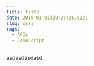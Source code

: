 ```yaml
---
title: test3
date: 2018-01-01T09:23:26.523Z
slug: ssss
tags:
  - APIs
  - JavaScript
---
```

asdasdasdasd
